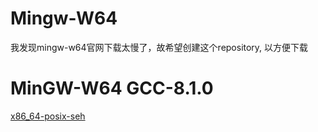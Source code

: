 # Mingw-W64
 我发现mingw-w64官网下载太慢了，故希望创建这个repository, 以方便下载
 
 # MinGW-W64 GCC-8.1.0
 [x86_64-posix-seh](https://github.com/yfengl/Mingw-W64/blob/main/x86_64-8.1.0-release-posix-seh-rt_v6-rev0.7z)
